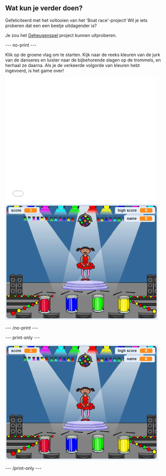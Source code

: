 ## Wat kun je verder doen?

Gefeliciteerd met het voltooien van het 'Boat race'-project! Wil je iets proberen dat een een beetje uitdagender is?

Je zou het [Geheugenspel](https://projects.raspberrypi.org/en/projects/memory?utm_source=pathway&utm_medium=whatnext&utm_campaign=projects) project kunnen uitproberen.

\--- no-print \---

Klik op de groene vlag om te starten. Kijk naar de reeks kleuren van de jurk van de danseres en luister naar de bijbehorende slagen op de trommels, en herhaal ze daarna. Als je de verkeerde volgorde van kleuren hebt ingevoerd, is het game over!

<div class="scratch-preview">
  <iframe allowtransparency="true" width="485" height="402" src="//scratch.mit.edu/projects/embed/284452634/?autostart=false" frameborder="0" allowfullscreen scrolling="no" mark="crwd-mark"></iframe> <img src="images/memory-screenshot.png" />
</div>

\--- /no-print \---

\--- print-only \---

![schermafbeelding van het voltooide spel](images/memory-screenshot.png)

\--- /print-only \---